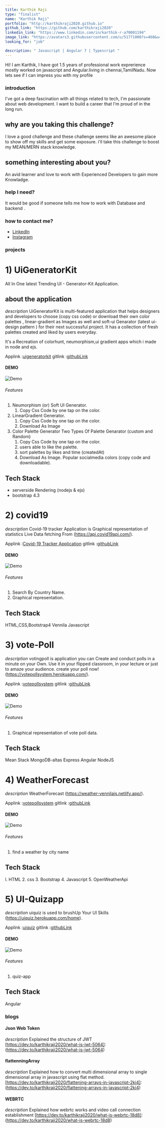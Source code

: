 ```yaml
---
title: Karthik Raji
type: "finalist"
name: "Karthik Raji"
portfolio: "http://karthikraji2020.github.io"
github_link: "https://github.com/karthikraji2020"
linkedin_link: "https://www.linkedin.com/in/karthik-r-a70001194"
image_link: "https://avatars3.githubusercontent.com/u/51771000?s=460&u=d81898ba5f6135caba2a45abc12b1b45e110d42a&v=4"
looking_for: "job"

description: " Javascript | Angular 7 | Typescript "
---
```


Hi! I am Karthik, I have got 1.5 years of professional work exprerience mostly worked on javascript and Angular.living in chennai,TamilNadu. Now lets see if I can impress you with my profile 

### introduction

 I've got a deep fascination with all things related to tech, I'm passionate about web development. I want to build a career that I'm proud of in the long run. 

## why are you taking this challenge?

I love a good challenge and these challenge seems like an awesome place to show off my skills and get some exposure. i'll take this challenge to boost my MEAN/MERN stack knowledge.

## something interesting about you?

An avid learner and love to work with Experienced Developers to gain more Knowladge.

### help I need?

It would be good if someone tells me how to work with Database and backend .

### how to contact me?


- [LinkedIn](https://www.linkedin.com/in/karthik-r-a70001194)
- [Instagram](https://www.instagram.com/karthik__raji)

### projects

# 1) UiGeneratorKit
 All In One latest Trending UI - Generator-Kit Application.
 
## about the application
 _description_ UiGeneratorKit is multi-featured application  that helps designers and developers to choose  (copy css code) or download their own color palettes , linear-gradient as Images as well and soft-ui Genarator (latest ui-design pattern ) for their next successful project.
It has a collection of fresh palettes created and liked by users everyday.

It's a Recreation of colorhunt, neumorphism,ui gradient apps which i made in node and ejs.

Applink :[uigeneratorkit](https://uigenaratorkit.herokuapp.com)
gitlink :[githubLink](https://github.com/karthikraji2020/uigenaratorkit)


#### DEMO
![Demo](https://raw.githubusercontent.com/karthikraji2020/uigenaratorkit/master/public/images/uigenkit.gif)

###### Features
1. Neumorphism (or) Soft UI Generator.
    1. Copy Css Code  by one tap on the color.
2. LinearGradient Generator.
    1. Copy Css Code  by one tap on the color.
    2. Download As Image
3. Color Palette Generator
    Two Types Of Palette Genarator (custom and Random) 
    1. Copy Css Code by one tap on the color.
    2. users able to like the palette.
    3. sort palettes by likes and time (createdAt)
    4. Download As Image.
   Popular socialmedia colors (copy code and downloadable).

## Tech Stack
- serverside Rendering (nodejs & ejs) 
- bootstrap 4.3

# 2) covid19
_description_  Covid-19 tracker Application is Graphical representation of statistics Live Data fetching From (https://api.covid19api.com/).


Applink :[Covid-19 Tracker Application](https://wonderful-goldstine-663a7d.netlify.app)
gitlink :[githubLink](https://github.com/karthikraji2020/covid19)

#### DEMO
![Demo](https://raw.githubusercontent.com/karthikraji2020/covid19/master/assets/images/covid19.gif)

###### Features
1. Search By Country Name.
2. Graphical representation.

## Tech Stack
  HTML,CSS,Bootstrap4 
  Vennila Javascript

# 3) vote-Poll
 _description_ votingpoll is application you can Create and conduct polls in a minute on your Own. Use it in your flipped classroom, in your lecture or just to amaze your audience. create your poll now! (https://votepollsystem.herokuapp.com/).

Applink :[votepollsystem](https://votepollsystem.herokuapp.com/)
gitlink :[githubLink](https://github.com/karthikraji2020/votepoll-MEAN)

#### DEMO
![Demo](https://raw.githubusercontent.com/karthikraji2020/votepoll-MEAN/master/src/assets/images/votePoll.gif)

###### Features
1. Graphical representation of vote poll data.

## Tech Stack
 Mean Stack
 MongoDB-altas
 Express
 Angular
 NodeJS

# 4) WeatherForecast
 _description_ WeatherForecast (https://weather-vennilajs.netlify.app/).

Applink :[votepollsystem](https://weather-vennilajs.netlify.app/)
gitlink :[githubLink](https://github.com/karthikraji2020/weather-app-js)

#### DEMO
![Demo](https://raw.githubusercontent.com/karthikraji2020/weather-app-js/master/assets/images/weatherForcast.gif)

###### Features
1. find a weather by city name

## Tech Stack
l. HTML
2. css
3. Bootstrap
4. Javascript
5. OpenWeatherApi

# 5) UI-Quizapp
_description_  uiquiz is used to brushUp Your UI Skills (https://uiquiz.herokuapp.com/home).

Applink :[uiquiz](https://uiquiz.herokuapp.com/home)
gitlink :[githubLink](https://github.com/karthikraji2020/uiquizapp)

#### DEMO
![Demo](https://raw.githubusercontent.com/karthikraji2020/uiquizapp/master/src/assets/images/uiquizapp.gif)
###### Features
1. quiz-app

## Tech Stack
 Angular

### blogs
#### Json Web Token 
_description_ Explained the structure of JWT 
[https://dev.to/karthikraji2020/what-is-jwt-5064]: (https://dev.to/karthikraji2020/what-is-jwt-5064)

#### flattenningArray
_description_ Explained how to convert multi dimensional array to single dimensional array in javascript using flat method.
 [https://dev.to/karthikraji2020/flattening-arrays-in-javascript-2ki4]: (https://dev.to/karthikraji2020/flattening-arrays-in-javascript-2ki4)

#### WEBRTC
_description_ Explained how webrtc works and video call connection establishment
[https://dev.to/karthikraji2020/what-is-webrtc-18d8]: (https://dev.to/karthikraji2020/what-is-webrtc-18d8)
